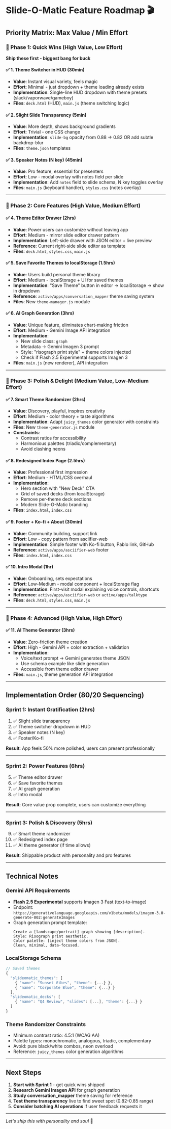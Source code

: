 # Slide-O-Matic Feature Roadmap 🎬

## Priority Matrix: Max Value / Min Effort

### 🚀 Phase 1: Quick Wins (High Value, Low Effort)
**Ship these first - biggest bang for buck**

#### ✅ 1. Theme Switcher in HUD (30min)
- **Value**: Instant visual variety, feels magic
- **Effort**: Minimal - just dropdown + theme loading already exists
- **Implementation**: Single-line HUD dropdown with theme presets (slack/vaporwave/gameboy)
- **Files**: `deck.html` (HUD), `main.js` (theme switching logic)

#### ✅ 2. Slight Slide Transparency (5min)
- **Value**: More depth, shows background gradients
- **Effort**: Trivial - one CSS change
- **Implementation**: `slide-bg` opacity from 0.88 → 0.82 OR add subtle backdrop-blur
- **Files**: `theme.json` templates

#### ✅ 3. Speaker Notes (N key) (45min)
- **Value**: Pro feature, essential for presenters
- **Effort**: Low - modal overlay with notes field per slide
- **Implementation**: Add `notes` field to slide schema, N key toggles overlay
- **Files**: `main.js` (keyboard handler), `styles.css` (notes overlay)

---

### 🎨 Phase 2: Core Features (High Value, Medium Effort)

#### ✅ 4. Theme Editor Drawer (2hrs)
- **Value**: Power users can customize without leaving app
- **Effort**: Medium - mirror slide editor drawer pattern
- **Implementation**: Left-side drawer with JSON editor + live preview
- **Reference**: Current right-side slide editor as template
- **Files**: `deck.html`, `styles.css`, `main.js`

#### ✅ 5. Save Favorite Themes to localStorage (1.5hrs)
- **Value**: Users build personal theme library
- **Effort**: Medium - localStorage + UI for saved themes
- **Implementation**: "Save Theme" button in editor → localStorage → show in dropdown
- **Reference**: `active/apps/conversation_mapper` theme saving system
- **Files**: New `theme-manager.js` module

#### ✅ 6. AI Graph Generation (3hrs)
- **Value**: Unique feature, eliminates chart-making friction
- **Effort**: Medium - Gemini Image API integration
- **Implementation**:
  - New slide class: `graph`
  - Metadata → Gemini Imagen 3 prompt
  - Style: "risograph print style" + theme colors injected
  - Check if Flash 2.5 Experimental supports Imagen 3
- **Files**: `main.js` (new renderer), API integration

---

### 🌟 Phase 3: Polish & Delight (Medium Value, Low-Medium Effort)

#### ✅ 7. Smart Theme Randomizer (2hrs)
- **Value**: Discovery, playful, inspires creativity
- **Effort**: Medium - color theory + taste algorithms
- **Implementation**: Adapt `juicy_themes` color generator with constraints
- **Files**: New `theme-generator.js` module
- **Constraints**:
  - Contrast ratios for accessibility
  - Harmonious palettes (triadic/complementary)
  - Avoid clashing neons

#### ✅ 8. Redesigned Index Page (2.5hrs)
- **Value**: Professional first impression
- **Effort**: Medium - HTML/CSS overhaul
- **Implementation**:
  - Hero section with "New Deck" CTA
  - Grid of saved decks (from localStorage)
  - Remove per-theme deck sections
  - Modern Slide-O-Matic branding
- **Files**: `index.html`, `index.css`

#### ✅ 9. Footer + Ko-fi + About (30min)
- **Value**: Community building, support link
- **Effort**: Low - copy pattern from asciifier-web
- **Implementation**: Simple footer with Ko-fi button, Pablo link, GitHub
- **Reference**: `active/apps/asciifier-web` footer
- **Files**: `index.html`, `index.css`

#### ✅ 10. Intro Modal (1hr)
- **Value**: Onboarding, sets expectations
- **Effort**: Low-Medium - modal component + localStorage flag
- **Implementation**: First-visit modal explaining voice controls, shortcuts
- **Reference**: `active/apps/asciifier-web` or `active/apps/talktype`
- **Files**: `deck.html`, `styles.css`, `main.js`

---

### 🔮 Phase 4: Advanced (High Value, High Effort)

#### ✅ 11. AI Theme Generator (3hrs)
- **Value**: Zero-friction theme creation
- **Effort**: High - Gemini API + color extraction + validation
- **Implementation**:
  - Voice/text prompt → Gemini generates theme JSON
  - Use schema example like slide generation
  - Accessible from theme editor drawer
- **Files**: `main.js`, theme generation API integration

---

## Implementation Order (80/20 Sequencing)

### Sprint 1: Instant Gratification (2hrs)
1. ✅ Slight slide transparency
2. ✅ Theme switcher dropdown in HUD
3. ✅ Speaker notes (N key)
4. ✅ Footer/Ko-fi

**Result**: App feels 50% more polished, users can present professionally

---

### Sprint 2: Power Features (6hrs)
5. ✅ Theme editor drawer
6. ✅ Save favorite themes
7. ✅ AI graph generation
8. ✅ Intro modal

**Result**: Core value prop complete, users can customize everything

---

### Sprint 3: Polish & Discovery (5hrs)
9. ✅ Smart theme randomizer
10. ✅ Redesigned index page
11. ✅ AI theme generator (if time allows)

**Result**: Shippable product with personality and pro features

---

## Technical Notes

### Gemini API Requirements
- **Flash 2.5 Experimental** supports Imagen 3 Fast (text-to-image)
- Endpoint: `https://generativelanguage.googleapis.com/v1beta/models/imagen-3.0-generate-002:generateImages`
- Graph generation prompt template:
  ```
  Create a [landscape/portrait] graph showing [description].
  Style: Risograph print aesthetic.
  Color palette: [inject theme colors from JSON].
  Clean, minimal, data-focused.
  ```

### LocalStorage Schema
```javascript
// Saved themes
{
  "slideomatic_themes": [
    { "name": "Sunset Vibes", "theme": {...} },
    { "name": "Corporate Blue", "theme": {...} }
  ],
  "slideomatic_decks": [
    { "name": "Q4 Review", "slides": [...], "theme": {...} }
  ]
}
```

### Theme Randomizer Constraints
- Minimum contrast ratio: 4.5:1 (WCAG AA)
- Palette types: monochromatic, analogous, triadic, complementary
- Avoid: pure black/white combos, neon overload
- Reference: `juicy_themes` color generation algorithms

---

## Next Steps

1. **Start with Sprint 1** - get quick wins shipped
2. **Research Gemini Imagen API** for graph generation
3. **Study conversation_mapper** theme saving for reference
4. **Test theme transparency** live to find sweet spot (0.82-0.85 range)
5. **Consider batching AI operations** if user feedback requests it

---

*Let's ship this with personality and soul* 🎸
